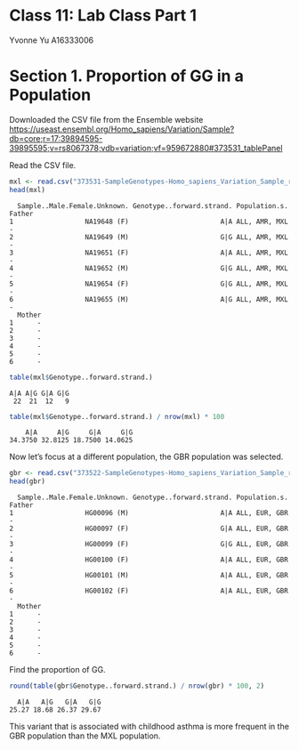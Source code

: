 # Class 11: Lab Class Part 1
Yvonne Yu A16333006

# Section 1. Proportion of GG in a Population

Downloaded the CSV file from the Ensemble website
<https://useast.ensembl.org/Homo_sapiens/Variation/Sample?db=core;r=17:39894595-39895595;v=rs8067378;vdb=variation;vf=959672880#373531_tablePanel>

Read the CSV file.

``` r
mxl <- read.csv("373531-SampleGenotypes-Homo_sapiens_Variation_Sample_rs8067378.csv")
head(mxl)
```

      Sample..Male.Female.Unknown. Genotype..forward.strand. Population.s. Father
    1                  NA19648 (F)                       A|A ALL, AMR, MXL      -
    2                  NA19649 (M)                       G|G ALL, AMR, MXL      -
    3                  NA19651 (F)                       A|A ALL, AMR, MXL      -
    4                  NA19652 (M)                       G|G ALL, AMR, MXL      -
    5                  NA19654 (F)                       G|G ALL, AMR, MXL      -
    6                  NA19655 (M)                       A|G ALL, AMR, MXL      -
      Mother
    1      -
    2      -
    3      -
    4      -
    5      -
    6      -

``` r
table(mxl$Genotype..forward.strand.)
```


    A|A A|G G|A G|G 
     22  21  12   9 

``` r
table(mxl$Genotype..forward.strand.) / nrow(mxl) * 100
```


        A|A     A|G     G|A     G|G 
    34.3750 32.8125 18.7500 14.0625 

Now let’s focus at a different population, the GBR population was
selected.

``` r
gbr <- read.csv("373522-SampleGenotypes-Homo_sapiens_Variation_Sample_rs8067378.csv")
head(gbr)
```

      Sample..Male.Female.Unknown. Genotype..forward.strand. Population.s. Father
    1                  HG00096 (M)                       A|A ALL, EUR, GBR      -
    2                  HG00097 (F)                       G|A ALL, EUR, GBR      -
    3                  HG00099 (F)                       G|G ALL, EUR, GBR      -
    4                  HG00100 (F)                       A|A ALL, EUR, GBR      -
    5                  HG00101 (M)                       A|A ALL, EUR, GBR      -
    6                  HG00102 (F)                       A|A ALL, EUR, GBR      -
      Mother
    1      -
    2      -
    3      -
    4      -
    5      -
    6      -

Find the proportion of GG.

``` r
round(table(gbr$Genotype..forward.strand.) / nrow(gbr) * 100, 2)
```


      A|A   A|G   G|A   G|G 
    25.27 18.68 26.37 29.67 

This variant that is associated with childhood asthma is more frequent
in the GBR population than the MXL population.
